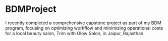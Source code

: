 # BDMProject
I recently completed a comprehensive capstone project as part of my BDM program, focusing on optimizing workflow and minimizing operational costs for a local beauty salon, Trim with Glow Salon, in Jaipur, Rajasthan. 

